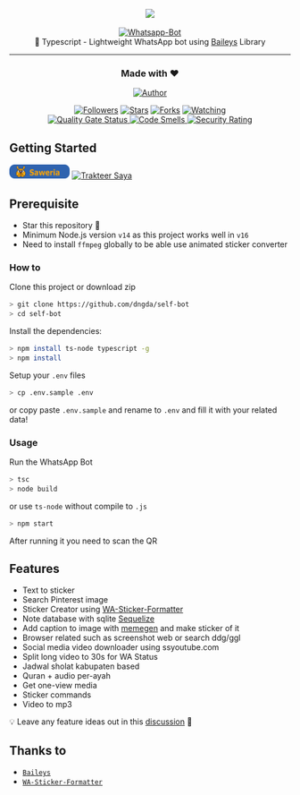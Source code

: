<p align="center">
  <img src="https://user-images.githubusercontent.com/35982346/123402400-e57d3000-d5d1-11eb-84c0-6881b56ad370.png" height="128"/>
</p>
<p align="center">
  <a href="https://github.com/dngda/self-bot"><img title="Whatsapp-Bot" src="https://img.shields.io/badge/Sero Whatsapp Bot-blue?colorB=%23ffd700&style=for-the-badge"></a>
    <br>
  🤖 Typescript - Lightweight WhatsApp bot using <a href="https://github.com/WhiskeySockets/Baileys">Baileys</a> Library<hr>
</p>
<h3 align="center">Made with ❤️</h3>
<p align="center">
  <a href="https://github.com/dngda/"><img title="Author" src="https://img.shields.io/badge/author-dngda-blue?style=for-the-badge&logo=github"></a>
</p>

<p align="center">
  <a href="https://github.com/dngda/followers"><img title="Followers" src="https://img.shields.io/github/followers/dngda?color=blue&style=flat-square"></a>
  <a href="https://github.com/dngda/self-bot/stargazers/"><img title="Stars" src="https://img.shields.io/github/stars/dngda/self-bot?color=red&style=flat-square"></a>
  <a href="https://github.com/dngda/self-bot/network/members"><img title="Forks" src="https://img.shields.io/github/forks/dngda/self-bot?color=red&style=flat-square"></a>
  <a href="https://github.com/dngda/self-bot/watchers"><img title="Watching" src="https://img.shields.io/github/watchers/dngda/self-bot?label=watchers&color=blue&style=flat-square"></a>
    <br>
  <a href="https://sonarcloud.io/summary/new_code?id=dngda_self-bot">
    <img src="https://sonarcloud.io/api/project_badges/measure?project=dngda_self-bot&metric=alert_status" alt="Quality Gate Status">
  </a>
  <a href="https://sonarcloud.io/summary/new_code?id=dngda_self-bot">
    <img src="https://sonarcloud.io/api/project_badges/measure?project=dngda_self-bot&metric=code_smells" alt="Code Smells">
  </a>
  <a href="https://sonarcloud.io/summary/new_code?id=dngda_self-bot">
    <img src="https://sonarcloud.io/api/project_badges/measure?project=dngda_self-bot&metric=security_rating" alt="Security Rating">
  </a>
</p>


## Getting Started

<a href="https://saweria.co/dngda" target="_blank"><img id="wse-buttons-preview" src=".github\saweria.png" height="25" style="border:0px;height:25px;" alt="Trakteer Saya"></a>
<a href="https://trakteer.id/dngda/tip?quantity=1" target="_blank"><img id="wse-buttons-preview" src="https://cdn.trakteer.id/images/embed/trbtn-red-3.png" height="25" style="border:0px;height:25px;" alt="Trakteer Saya"></a>

## Prerequisite

- Star this repository 🌟
- Minimum Node.js version `v14` as this project works well in `v16`
- Need to install `ffmpeg` globally to be able use animated sticker converter

### How to

Clone this project or download zip

```bash
> git clone https://github.com/dngda/self-bot
> cd self-bot
```

Install the dependencies:

```bash
> npm install ts-node typescript -g
> npm install
```

Setup your `.env` files

```bash
> cp .env.sample .env
```

or copy paste `.env.sample` and rename to `.env`
and fill it with your related data!

### Usage

Run the WhatsApp Bot

```bash
> tsc
> node build
```

or use `ts-node` without compile to `.js`

```bash
> npm start
```

After running it you need to scan the QR

## Features

- Text to sticker
- Search Pinterest image
- Sticker Creator using [WA-Sticker-Formatter](https://github.com/AlenVelocity/wa-sticker-formatter)
- Note database with sqlite [Sequelize](https://sequelize.org/)
- Add caption to image with [memegen](https://api.memegen.link) and make sticker of it
- Browser related such as screenshot web or search ddg/ggl
- Social media video downloader using ssyoutube.com
- Split long video to 30s for WA Status
- Jadwal sholat kabupaten based
- Quran + audio per-ayah
- Get one-view media
- Sticker commands
- Video to mp3

💡 Leave any feature ideas out in this [discussion](https://github.com/dngda/self-bot/discussions) 🙏

## Thanks to

- [`Baileys`](https://github.com/WhiskeySockets/Baileys)
- [`WA-Sticker-Formatter`](https://github.com/AlenVelocity/wa-sticker-formatter)
